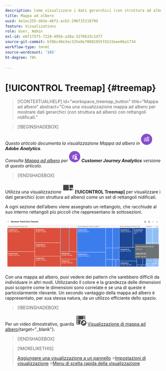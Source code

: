 ```yaml
---
description: Come visualizzare i dati gerarchici (con struttura ad albero) come un insieme di rettangoli nidificati.
title: Mappa ad albero
uuid: 4e1ec255-d43e-46f2-ac62-296f15218799
feature: Visualizations
role: User, Admin
exl-id: e6f175f5-7228-495b-a20a-3276633c1d77
source-git-commit: bf8bc40e3ec325e8e70081955fb533eee66a1734
workflow-type: tm+mt
source-wordcount: '165'
ht-degree: 78%

---
```


# [!UICONTROL Treemap] {#treemap}

<!-- markdownlint-disable MD034 -->

>[!CONTEXTUALHELP]
>id="workspace_treemap_button"
>title="Mappa ad albero"
>abstract="Crea una visualizzazione mappa ad albero per mostrare dati gerarchici (con struttura ad albero) con rettangoli nidificati."

<!-- markdownlint-enable MD034 -->

>[!BEGINSHADEBOX]

_Questo articolo documenta la visualizzazione Mappa ad albero in_ ![AdobeAnalytics](/help/assets/icons/AdobeAnalytics.svg) _&#x200B;**Adobe Analytics**._<br/>_Consulta [Mappa ad albero](https://experienceleague.adobe.com/en/docs/analytics-platform/using/cja-workspace/visualizations/treemap) per_ ![CustomerJourneyAnalytics](/help/assets/icons/CustomerJourneyAnalytics.svg) _&#x200B;**Customer Journey Analytics** versione di questo articolo._

>[!ENDSHADEBOX]

Utilizza una visualizzazione ![GraphTree](/help/assets/icons/GraphTree.svg) **[!UICONTROL Treemap]** per visualizzare i dati gerarchici (con struttura ad albero) come un set di rettangoli nidificati.

A ogni sezione dell’albero viene assegnato un rettangolo, che racchiude al suo interno rettangoli più piccoli che rappresentano le sottosezioni.

![Esempio di mappa ad albero che mostra riquadri di rettangoli più piccoli che rappresentano rami secondari.](assets/treemap.png)

Con una mappa ad albero, puoi vedere dei pattern che sarebbero difficili da individuare in altri modi. Utilizzando il colore e la grandezza delle dimensioni puoi scoprire come le dimensioni sono correlate e se una di queste è particolarmente rilevante. Un secondo vantaggio della mappa ad albero è rappresentato, per sua stessa natura, da un utilizzo efficiente dello spazio.


>[!BEGINSHADEBOX]

Per un video dimostrativo, guarda ![VideoCheckedOut](/help/assets/icons/VideoCheckedOut.svg) [Visualizzazione di mappa ad albero](https://video.tv.adobe.com/v/334458/?quality=12){target="_blank"}.

>[!ENDSHADEBOX]


>[!MORELIKETHIS]
>
>[Aggiungere una visualizzazione a un pannello](/help/analyze/analysis-workspace/visualizations/freeform-analysis-visualizations.md#add-visualizations-to-a-panel)
>&#x200B;>[Impostazioni di visualizzazione](/help/analyze/analysis-workspace/visualizations/freeform-analysis-visualizations.md#settings)
>&#x200B;>[Menu di scelta rapida della visualizzazione](/help/analyze/analysis-workspace/visualizations/freeform-analysis-visualizations.md#context-menu)
>
